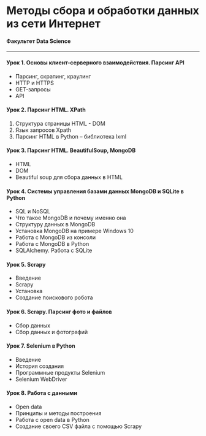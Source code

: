 # Методы сбора и обработки данных из сети Интернет

#### Факультет Data Science
___

#### Урок 1. Основы клиент-серверного взаимодействия. Парсинг API
* Парсинг, скрапинг, краулинг
* HTTP и HTTPS
* GET-запросы
* API

#### Урок 2. Парсинг HTML. XPath
1) Структура страницы HTML - DOM
2) Язык запросов Xpath
3) Парсинг HTML в Python – библиотека lxml

#### Урок 3. Парсинг HTML. BeautifulSoup, MongoDB 
* HTML
* DOM
* Beautiful soup для сбора данных в HTML

#### Урок 4. Системы управления базами данных MongoDB и SQLite в Python
* SQL и NoSQL
* Что такое MongoDB и почему именно она
* Структуру данных в MongoDB
* Установка MongoDB на примере Windows 10
* Работа с MongoDB из консоли
* Работа с MongoDB в Python
* SQLAlchemy. Работа с SQLite


#### Урок 5. Scrapy
* Введение
* Scrapy
* Установка
* Создание поискового робота

#### Урок 6. Scrapy. Парсинг фото и файлов
* Сбор данных
* Сбор данных и фотографий

#### Урок 7. Selenium в Python
* Введение
* История создания
* Программные продукты Selenium
* Selenium WebDriver

#### Урок 8. Работа с данными
* Open data
* Принципы и методы построения
* Работа с open data в Python
* Создание своего CSV файла с помощью Scrapy
